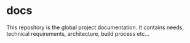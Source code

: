 # docs
This repository is the global project documentation. It contains needs, technical requirements, architecture, build process etc... 
